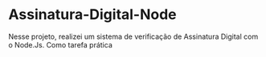 # Assinatura-Digital-Node
Nesse projeto, realizei um sistema de verificação de Assinatura Digital com o Node.Js. Como tarefa prática 
